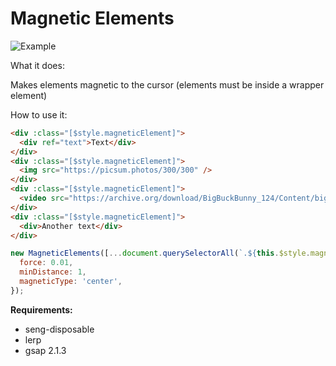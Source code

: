 Magnetic Elements
=======

![Example](http://labs.sinesio.eu/gifs/ezgif-6-f23f31a74af9.gif)

What it does:

Makes elements magnetic to the cursor (elements must be inside a wrapper element)

How to use it:
```html
<div :class="[$style.magneticElement]">
  <div ref="text">Text</div>
</div>
<div :class="[$style.magneticElement]">
  <img src="https://picsum.photos/300/300" />
</div>
<div :class="[$style.magneticElement]">
  <video src="https://archive.org/download/BigBuckBunny_124/Content/big_buck_bunny_720p_surround.mp4" loop muted autoplay></video>
</div>
<div :class="[$style.magneticElement]">
  <div>Another text</div>
</div>
```
```javascript
new MagneticElements([...document.querySelectorAll(`.${this.$style.magneticElement}`)], {
  force: 0.01,
  minDistance: 1,
  magneticType: 'center',
});
```

**Requirements:**
- seng-disposable
- lerp
- gsap 2.1.3
